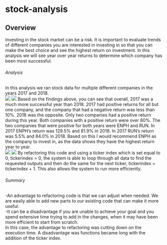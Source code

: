 # stock-analysis
## Overview
Investing in the stock market can be a risk.  It is important to evaluate trends of different companies you are interested in investing in so that you can make the best choice and see the highest return on investment.  In this analysis we will see year over year returns to determine which company has been most successful.
###### Analysis
In this analysis we ran stock data for multiple different companies in the years 2017 and 2018.  
![](/Resources/Capture1.png)
![](/Resources/Capture2.png)
Based on the findings above, you can see that overall, 2017 was a much more successful year than 2018.  2017 had positive returns for all but one company, and the company that had a negative return was less than 10%.  2018 was the opposite.  Only two companies had a positive return during this year.  Both companies with a positive return were over 80%.  The two companies that were positive for both years were ENPH and RUN.  In 2017 ENPH’s return was 129.5% and 81.9% in 2018.  In 2017 RUN’s return was 5.5% and 84.0% in 2018.  Based on this I would recommend ENPH as the company to invest in, as the data shows they have the highest return year to year.  
![](/2017.png)
![](/2018.png)
By refactoring this code and using a ticker index which is set equal to 0, tickerindex = 0, the system is able to loop through all data to find the requested outputs and then do the same for the next ticker, tickerindex = tickerindex + 1.  This also allows the system to run more efficiently.
###### Summary
 -An advantage to refactoring code is that we can adjust when needed.  We are easily able to add new parts to our existing code that can make it more useful.  
 -It can be a disadvantage if you are unable to achieve your goal and you spend extensive time trying to add in the changes, when it may have been more efficient to start from scratch.  
 In this case, the advantage to refactoring was cutting down on the execution time.  A disadvantage was functions became long with the addition of the ticker index.
